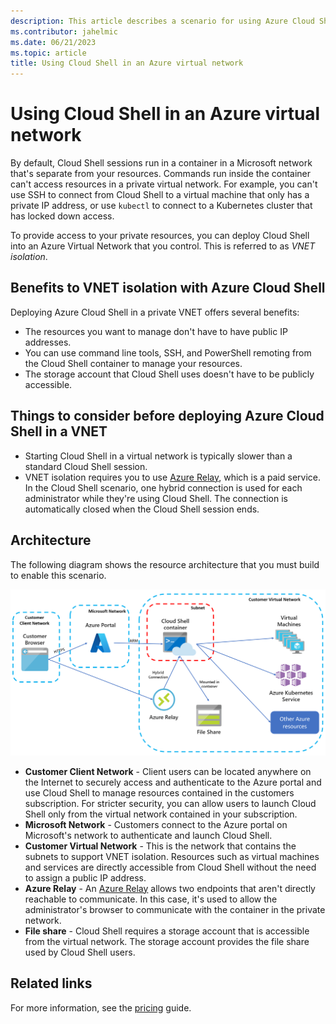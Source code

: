 ```yaml
---
description: This article describes a scenario for using Azure Cloud Shell in a private virtual network.
ms.contributor: jahelmic
ms.date: 06/21/2023
ms.topic: article
title: Using Cloud Shell in an Azure virtual network
---
```


# Using Cloud Shell in an Azure virtual network

By default, Cloud Shell sessions run in a container in a Microsoft network that's separate from your
resources. Commands run inside the container can't access resources in a private virtual network.
For example, you can't use SSH to connect from Cloud Shell to a virtual machine that only has a
private IP address, or use `kubectl` to connect to a Kubernetes cluster that has locked down access.

To provide access to your private resources, you can deploy Cloud Shell into an Azure Virtual
Network that you control. This is referred to as _VNET isolation_.

## Benefits to VNET isolation with Azure Cloud Shell

Deploying Azure Cloud Shell in a private VNET offers several benefits:

- The resources you want to manage don't have to have public IP addresses.
- You can use command line tools, SSH, and PowerShell remoting from the Cloud Shell container to
  manage your resources.
- The storage account that Cloud Shell uses doesn't have to be publicly accessible.

## Things to consider before deploying Azure Cloud Shell in a VNET

- Starting Cloud Shell in a virtual network is typically slower than a standard Cloud Shell session.
- VNET isolation requires you to use [Azure Relay][01], which is a paid service. In the Cloud Shell
  scenario, one hybrid connection is used for each administrator while they're using Cloud Shell.
  The connection is automatically closed when the Cloud Shell session ends.

## Architecture

The following diagram shows the resource architecture that you must build to enable this scenario.

![Illustrates Cloud Shell isolated VNET architecture.][03]

- **Customer Client Network** - Client users can be located anywhere on the Internet to securely
  access and authenticate to the Azure portal and use Cloud Shell to manage resources contained in
  the customers subscription. For stricter security, you can allow users to launch Cloud Shell only
  from the virtual network contained in your subscription.
- **Microsoft Network** - Customers connect to the Azure portal on Microsoft's network to
  authenticate and launch Cloud Shell.
- **Customer Virtual Network** - This is the network that contains the subnets to support VNET
  isolation. Resources such as virtual machines and services are directly accessible from Cloud
  Shell without the need to assign a public IP address.
- **Azure Relay** - An [Azure Relay][01] allows two endpoints that aren't directly reachable to
  communicate. In this case, it's used to allow the administrator's browser to communicate with the
  container in the private network.
- **File share** - Cloud Shell requires a storage account that is accessible from the virtual
  network. The storage account provides the file share used by Cloud Shell users.

## Related links

For more information, see the [pricing][02] guide.

<!-- link references -->
[01]: ../azure-relay/relay-what-is-it.md
[02]: https://azure.microsoft.com/pricing/details/service-bus/
[03]: media/private-vnet/data-diagram.png

